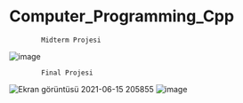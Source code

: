 # Computer_Programming_Cpp
            
            Midterm Projesi

![image](https://user-images.githubusercontent.com/56068905/122101711-5166d800-ce1d-11eb-8f1e-3bfe7ae5b681.png)

            Final Projesi

![Ekran görüntüsü 2021-06-15 205855](https://user-images.githubusercontent.com/56068905/122101204-b4a43a80-ce1c-11eb-8896-52f2ccde69a8.png)
![image](https://user-images.githubusercontent.com/56068905/122101257-bf5ecf80-ce1c-11eb-8622-62cfca849609.png)
